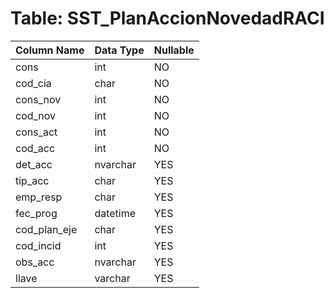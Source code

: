 # Table: SST_PlanAccionNovedadRACI

| Column Name | Data Type | Nullable |
|-------------|-----------|----------|
| cons | int | NO |
| cod_cia | char | NO |
| cons_nov | int | NO |
| cod_nov | int | NO |
| cons_act | int | NO |
| cod_acc | int | NO |
| det_acc | nvarchar | YES |
| tip_acc | char | YES |
| emp_resp | char | YES |
| fec_prog | datetime | YES |
| cod_plan_eje | char | YES |
| cod_incid | int | YES |
| obs_acc | nvarchar | YES |
| llave | varchar | YES |
